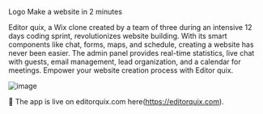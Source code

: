 Logo
Make a website in 2 minutes

Editor quix, a Wix clone created by a team of three during an intensive 12 days coding sprint, revolutionizes website building. With its smart components like chat, forms, maps, and schedule, creating a website has never been easier. The admin panel provides real-time statistics, live chat with guests, email management, lead organization, and a calendar for meetings. Empower your website creation process with Editor quix.

![image](https://github.com/user-attachments/assets/ac214095-0abd-4952-93a1-8510b1063ef2)

🎉 The app is live on editorquix.com here(https://editorquix.com).
